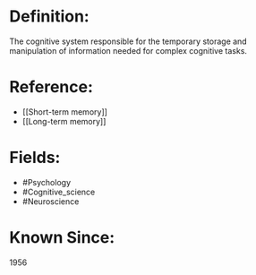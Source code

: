 

# Definition:
The cognitive system responsible for the temporary storage and manipulation of information needed for complex cognitive tasks.

# Reference:
- [[Short-term memory]]
- [[Long-term memory]]

# Fields: 
- #Psychology
- #Cognitive_science
- #Neuroscience

# Known Since:
1956

